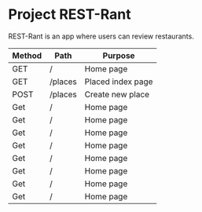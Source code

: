 # Project REST-Rant

REST-Rant is an app where users can review restaurants.

| Method        | Path          | Purpose                    |
| ------------- | ------------- | --------                   |
| GET           | /             | Home page                  |
| GET           | /places       | Placed index page          |
| POST          | /places       | Create new place           |
| Get | / | Home page |
| Get | / | Home page |
| Get | / | Home page |
| Get | / | Home page |
| Get | / | Home page |
| Get | / | Home page |
| Get | / | Home page |
| Get | / | Home page |